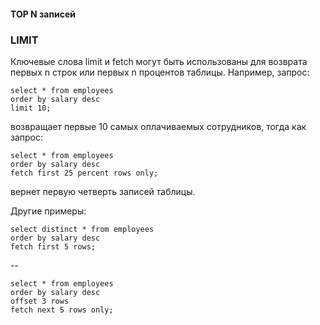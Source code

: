 
#### TOP N записей

### LIMIT

Ключевые слова limit и fetch могут быть использованы для возврата первых n строк или первых n процентов таблицы. Например, запрос:

	select * from employees  
	order by salary desc  
	limit 10;  
  
возвращает первые 10 самых оплачиваемых сотрудников, тогда как запрос:

	select * from employees  
	order by salary desc  
	fetch first 25 percent rows only;  
  
вернет первую четверть записей таблицы.

Другие примеры:

	select distinct * from employees  
	order by salary desc  
	fetch first 5 rows;

--

	select * from employees  
	order by salary desc  
	offset 3 rows  
	fetch next 5 rows only;